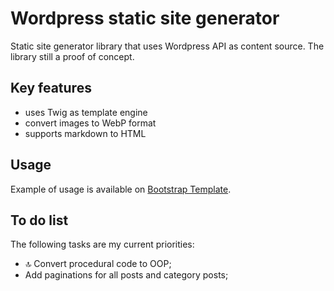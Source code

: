 # Wordpress static site generator

Static site generator library that uses Wordpress API as content source. The library still a proof of concept.

## Key features

- uses Twig as template engine
- convert images to WebP format
- supports markdown to HTML

## Usage

Example of usage is available on [Bootstrap Template](https://github.com/pedrosancao/wordpress-static-bootstrap-template).

## To do list

The following tasks are my current priorities:

- 🔝 Convert procedural code to OOP;
- Add paginations for all posts and category posts;
